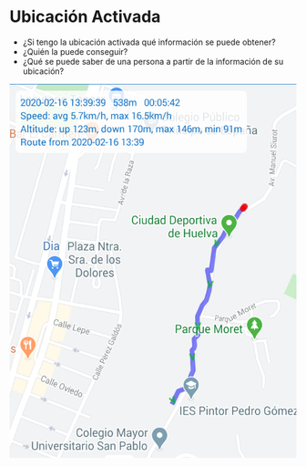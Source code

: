 # Ubicación Activada

- ¿Si tengo la ubicación activada qué información se puede obtener?
- ¿Quién la puede conseguir?
- ¿Qué se puede saber de una persona a partir de la información de su ubicación?

![Logotipo](../../materiales/imagenes/privacidad/Ubicacion_2020-02-16-13-46-45.png)

